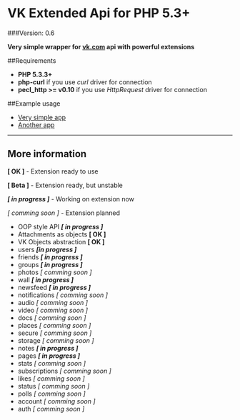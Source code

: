 VK Extended Api for PHP 5.3+
=================
###Version: 0.6

**Very simple wrapper for [vk.com](http://vk.com) api with powerful extensions**


##Requirements

* **PHP 5.3.3+**
* **php-curl** if you use *curl* driver for connection
* **pecl_http >= v0.10** if you use *HttpRequest* driver for connection

##Example usage

* [Very simple app](https://github.com/greevex/Vk-Extended-Api/blob/master/simple_app.php)
* [Another app](https://github.com/greevex/Vk-Extended-Api/blob/master/dummy_app.php)

___
## More information

**[ OK ]** - Extension ready to use

**[ Beta ]** - Extension ready, but unstable

***[ in progress ]*** - Working on extension now

*[ comming soon ]* - Extension planned

* OOP style API ***[ in progress ]***
* Attachments as objects **[ OK ]**
* VK Objects abstraction **[ OK ]**
 * users ***[in progress ]***
 * friends ***[ in progress ]***
 * groups ***[ in progress ]***
 * photos *[ comming soon ]*
 * wall ***[ in progress ]***
 * newsfeed ***[ in progress ]***
 * notifications *[ comming soon ]*
 * audio *[ comming soon ]*
 * video *[ comming soon ]*
 * docs *[ comming soon ]*
 * places *[ comming soon ]*
 * secure *[ comming soon ]*
 * storage *[ comming soon ]*
 * notes ***[ in progress ]***
 * pages ***[ in progress ]***
 * stats *[ comming soon ]*
 * subscriptions *[ comming soon ]*
 * likes *[ comming soon ]*
 * status *[ comming soon ]*
 * polls *[ comming soon ]*
 * account *[ comming soon ]*
 * auth *[ comming soon ]*